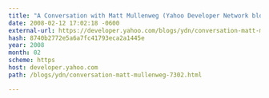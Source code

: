 ```yaml
---
title: "A Conversation with Matt Mullenweg (Yahoo Developer Network blog)"
date: 2008-02-12 17:02:18 -0600
external-url: https://developer.yahoo.com/blogs/ydn/conversation-matt-mullenweg-7302.html
hash: 8740b2772e5a6a7fc41793eca2a1445e
year: 2008
month: 02
scheme: https
host: developer.yahoo.com
path: /blogs/ydn/conversation-matt-mullenweg-7302.html

---
```



